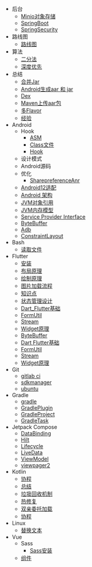 - 后台
  - [Minio对象存储](后台\Minio对象存储.md)
  - [SpringBoot](后台\SpringBoot.md)
  - [SpringSecurity](后台\SpringSecurity.md)
- 路线图
  - [路线图](路线图\20190819100328404.png) 
- 算法
  - [二分法](算法\二分法.md)
  - [深度优先](算法\深度优先.md)  
- 总结
  - [合并Jar](总结\合并Jar.md)
  - [Android生成aar 和 jar](总结\Android生成aar和jar.md) 
  - [Dex](总结\Dex.md) 
  - [Maven上传aar包](总结\Maven上传aar包.md) 
  - [多Flavor](总结\多Flavor.md) 
  - [经验](总结\经验.md)  
- Android
  - Hook
    - [ASM](android\Hook\ASM.md)
    - [Class文件](android\Hook\Class文件.md)
    - [Hook](android\Hook\Hook.md)
  - 设计模式
  - Android源码
  - 优化
    - [SharepreferenceAnr](android\优化\SharepreferenceAnr.md)
  - [Android12适配](android\Android12适配.md)
  - [Android 架构](android\Android架构.md)
  - [JVM对象引用](android\JVM对象引用.md)
  - [JVM内存模型](android\JVM内存模型.md)
  - [Service Provider Interface](android\Service_Provider_Interface.md)
  - [ByteBuffer](android\ByteBuffer.md)
  - [Adb](android\adb.md)
  - [ConstraintLayout](android\ConstraintLayout.md)
- Bash
  - [读取文件](Bash/读取文件.md)
- Flutter
  - [安装](Flutter/安装.md)
  - [布局原理](Flutter/布局原理.md)
  - [绘制原理](Flutter/绘制原理.md)
  - [图片加载流程](Flutter/图片加载流程.md)
  - [知识点](Flutter/知识点.md)
  - [状态管理设计](Flutter/状态管理设计.md)
  - [Dart_Flutter基础](Flutter/Dart_Flutter基础.md)
  - [FormUtil](Flutter/FormUtil.md)
  - [Stream](Flutter/Stream.md)
  - [Widget原理](Widget原理.md)
  - [ByteBuffer](E:\lore\ByteBuffer.md)
  - [Dart Flutter基础](E:\lore\Flutter\Dart_Flutter基础.md)
  - [FormUtil](E:\lore\Flutter\FormUtil.md)
  - [Stream](E:\lore\Flutter\Stream.md)
  - [Widget原理](E:\lore\Flutter\Widget原理.md)
- Git 
  - [gitlab ci](git/gitlab%20ci.md)
  - [sdkmanager](git/sdkmanager.md)
  - [ubuntu](git/ubuntu.md)
- Gradle
  - [gradle](Gradle/gradle.md)
  - [GradlePlugin](Gradle/GradlePlugin.md)
  - [GradleProject](Gradle/GradleProject.md)
  - [GradleTask](Gradle/GradleTask.md)
- Jetpack Compose
  - [DataBinding](JetpackCompose/DataBinding.md)
  - [Hilt](JetpackCompose/Hilt.md)
  - [Lifecycle](JetpackCompose/Lifecycle.md)
  - [LiveData](JetpackCompose/LiveData.md)
  - [ViewModel](JetpackCompose/ViewModel.md)
  - [viewpager2](JetpackCompose/viewpager2.md)
- Kotlin 
  - [协程](Kotlin\协程.md)
  - [总结](Kotlin\总结.md)
  - [垃圾回收机制](Kotlin\垃圾回收机制.md)
  - [热修复](Kotlin\热修复.md)
  - [双亲委托加载](Kotlin\双亲委托加载.md)
  - [协程](Kotlin\协程.md)
- Linux
  - [替换文本](Linux\替换文本.md)
- Vue
  - Sass
    - [Sass安装](Vue\Sass\Sass安装.md)
  - [组件](Vue/组件.md)


